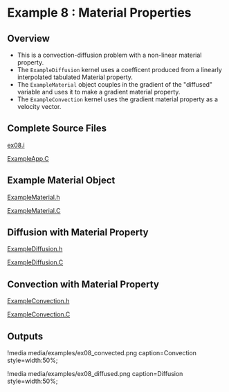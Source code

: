 # Example 8 : Material Properties

[](---)

## Overview

- This is a convection-diffusion problem with a non-linear material property.
- The `ExampleDiffusion` kernel uses a coefficent produced from a linearly interpolated tabulated Material property.
- The `ExampleMaterial` object couples in the gradient of the "diffused" variable and uses it to make a gradient material property.
- The `ExampleConvection` kernel uses the gradient material property as a velocity vector.

[](---)

## Complete Source Files

[ex08.i](https://github.com/idaholab/moose/blob/devel/examples/ex08_materials/ex08.i)

[ExampleApp.C](https://github.com/idaholab/moose/blob/devel/examples/ex08_materials/src/base/ExampleApp.C)

## Example Material Object

[ExampleMaterial.h](https://github.com/idaholab/moose/blob/devel/examples/ex08_materials/include/materials/ExampleMaterial.h)

[ExampleMaterial.C](https://github.com/idaholab/moose/blob/devel/examples/ex08_materials/src/materials/ExampleMaterial.C)

[](---)

## Diffusion with Material Property

[ExampleDiffusion.h](https://github.com/idaholab/moose/blob/devel/examples/ex08_materials/include/kernels/ExampleDiffusion.h)

[ExampleDiffusion.C](https://github.com/idaholab/moose/blob/devel/examples/ex08_materials/src/kernels/ExampleDiffusion.C)

[](---)

## Convection with Material Property

[ExampleConvection.h](https://github.com/idaholab/moose/blob/devel/examples/ex08_materials/include/kernels/ExampleConvection.h)

[ExampleConvection.C](https://github.com/idaholab/moose/blob/devel/examples/ex08_materials/src/kernels/ExampleConvection.C)

[](---)

## Outputs

!media media/examples/ex08_convected.png
       caption=Convection
       style=width:50%;

!media media/examples/ex08_diffused.png
       caption=Diffusion
       style=width:50%;

